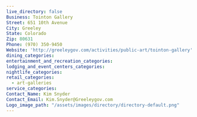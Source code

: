 ```yaml
---
live_directory: false
Business: Tointon Gallery
Street: 651 10th Avenue
City: Greeley
State: Colorado
Zip: 80631
Phone: (970) 350-9450
Website: 'http://greeleygov.com/activities/public-art/tointon-gallery'
dining_categories:
entertainment_and_recreation_categories:
lodging_and_event_centers_categories:
nightlife_categories:
retail_categories:
  - art-galleries
service_categories:
Contact_Name: Kim Snyder
Contact_Email: Kim.Snyder@Greeleygov.com
Logo_image_path: "/assets/images/directory/directory-default.png"
---
```




